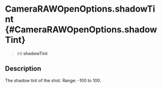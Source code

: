 CameraRAWOpenOptions.shadowTint {#CameraRAWOpenOptions.shadowTint}
===============================

> int **shadowTint**

Description
-----------

The shadow tint of the shot. Range: -100 to 100.
